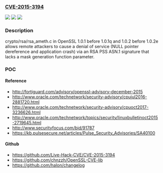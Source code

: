 ### [CVE-2015-3194](https://cve.mitre.org/cgi-bin/cvename.cgi?name=CVE-2015-3194)
![](https://img.shields.io/static/v1?label=Product&message=n%2Fa&color=blue)
![](https://img.shields.io/static/v1?label=Version&message=n%2Fa&color=blue)
![](https://img.shields.io/static/v1?label=Vulnerability&message=n%2Fa&color=brighgreen)

### Description

crypto/rsa/rsa_ameth.c in OpenSSL 1.0.1 before 1.0.1q and 1.0.2 before 1.0.2e allows remote attackers to cause a denial of service (NULL pointer dereference and application crash) via an RSA PSS ASN.1 signature that lacks a mask generation function parameter.

### POC

#### Reference
- http://fortiguard.com/advisory/openssl-advisory-december-2015
- http://www.oracle.com/technetwork/security-advisory/cpujul2016-2881720.html
- http://www.oracle.com/technetwork/security-advisory/cpuoct2017-3236626.html
- http://www.oracle.com/technetwork/topics/security/linuxbulletinoct2015-2719645.html
- http://www.securityfocus.com/bid/91787
- https://kb.pulsesecure.net/articles/Pulse_Security_Advisories/SA40100

#### Github
- https://github.com/Live-Hack-CVE/CVE-2015-3194
- https://github.com/chnzzh/OpenSSL-CVE-lib
- https://github.com/halon/changelog

